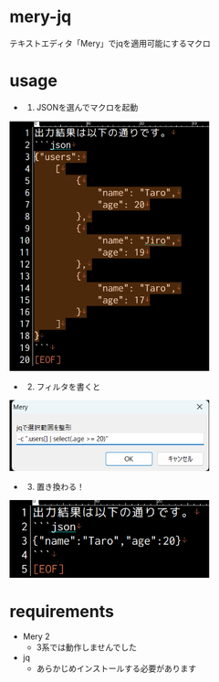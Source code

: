# mery-jq
テキストエディタ「Mery」でjqを適用可能にするマクロ

# usage

- 1. JSONを選んでマクロを起動

<img src="./images/usage1.png" alt="テキスト中のJSONを選択した状態でマクロを起動" width=350>

- 2. フィルタを書くと

<img src="./images/usage2.png" alt="「jqで選択範囲を整形」のプロンプトにjqのfilterを指定" width=350>

- 3. 置き換わる！

<img src="./images/usage3.png" alt="expressionにしたがって選択範囲のJSONが変換され、その結果で置換される" width=350>

# requirements

- Mery 2
    - 3系では動作しませんでした
- jq
    - あらかじめインストールする必要があります
